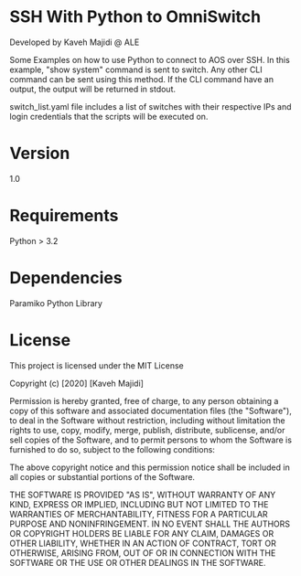 # SSH With Python to OmniSwitch

Developed by Kaveh Majidi @ ALE

Some Examples on how to use Python to connect to AOS over SSH. In this example, "show system" command is sent to switch. Any other CLI command can be sent using this method. If the CLI command have an output, the output will be returned in stdout.

switch_list.yaml file includes a list of switches with their respective IPs and login credentials that the scripts will be executed on.  


# Version

1.0

# Requirements

Python > 3.2

# Dependencies
Paramiko Python Library

# License

This project is licensed under the MIT License

Copyright (c) [2020] [Kaveh Majidi]

Permission is hereby granted, free of charge, to any person obtaining a copy
of this software and associated documentation files (the "Software"), to deal
in the Software without restriction, including without limitation the rights
to use, copy, modify, merge, publish, distribute, sublicense, and/or sell
copies of the Software, and to permit persons to whom the Software is
furnished to do so, subject to the following conditions:

The above copyright notice and this permission notice shall be included in all
copies or substantial portions of the Software.

THE SOFTWARE IS PROVIDED "AS IS", WITHOUT WARRANTY OF ANY KIND, EXPRESS OR
IMPLIED, INCLUDING BUT NOT LIMITED TO THE WARRANTIES OF MERCHANTABILITY,
FITNESS FOR A PARTICULAR PURPOSE AND NONINFRINGEMENT. IN NO EVENT SHALL THE
AUTHORS OR COPYRIGHT HOLDERS BE LIABLE FOR ANY CLAIM, DAMAGES OR OTHER
LIABILITY, WHETHER IN AN ACTION OF CONTRACT, TORT OR OTHERWISE, ARISING FROM,
OUT OF OR IN CONNECTION WITH THE SOFTWARE OR THE USE OR OTHER DEALINGS IN THE
SOFTWARE.
